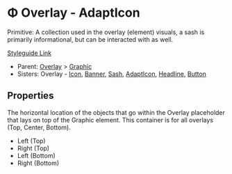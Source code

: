 # Φ Overlay - AdaptIcon

Primitive: A collection used in the overlay (element) visuals, a sash is primarily informational, but can be interacted with as well.

[Styleguide Link](https://zpl.io/brG68rW)

* Parent: [Overlay](./) > [Graphic](../)
* Sisters: Overlay - [Icon](ol-icon.md), [Banner](ol-banner.md), [Sash](ol-sash.md), [AdaptIcon](ol-adapticon.md), [Headline](ol-headline.md), [Button](ol-button.md)

## Properties

The horizontal location of the objects that go within the Overlay placeholder that lays on top of the Graphic element. This container is for all overlays (Top, Center, Bottom).

* Left (Top)
* Right (Top)
* Left (Bottom)
* Right (Bottom)
